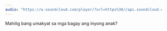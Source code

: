 ```yaml
---
audio: "https://w.soundcloud.com/player/?url=https%3A//api.soundcloud.com/tracks/1472800543%3Fsecret_token%3Ds-LwdVTwHaNIG&color=%23ff5500&auto_play=true&hide_related=false&show_comments=true&show_user=true&show_reposts=false&show_teaser=true&visual=true"
---
```


Mahilig bang umakyat sa mga bagay ang inyong anak?